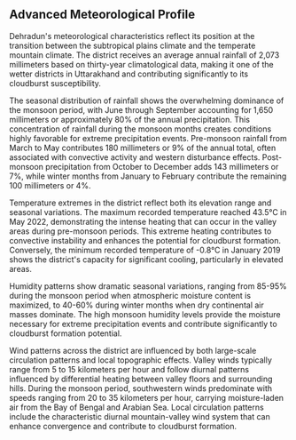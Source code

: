 ## Advanced Meteorological Profile

Dehradun's meteorological characteristics reflect its position at the transition between the subtropical plains climate and the temperate mountain climate. The district receives an average annual rainfall of 2,073 millimeters based on thirty-year climatological data, making it one of the wetter districts in Uttarakhand and contributing significantly to its cloudburst susceptibility.

The seasonal distribution of rainfall shows the overwhelming dominance of the monsoon period, with June through September accounting for 1,650 millimeters or approximately 80% of the annual precipitation. This concentration of rainfall during the monsoon months creates conditions highly favorable for extreme precipitation events. Pre-monsoon rainfall from March to May contributes 180 millimeters or 9% of the annual total, often associated with convective activity and western disturbance effects. Post-monsoon precipitation from October to December adds 143 millimeters or 7%, while winter months from January to February contribute the remaining 100 millimeters or 4%.

Temperature extremes in the district reflect both its elevation range and seasonal variations. The maximum recorded temperature reached 43.5°C in May 2022, demonstrating the intense heating that can occur in the valley areas during pre-monsoon periods. This extreme heating contributes to convective instability and enhances the potential for cloudburst formation. Conversely, the minimum recorded temperature of -0.8°C in January 2019 shows the district's capacity for significant cooling, particularly in elevated areas.

Humidity patterns show dramatic seasonal variations, ranging from 85-95% during the monsoon period when atmospheric moisture content is maximized, to 40-60% during winter months when dry continental air masses dominate. The high monsoon humidity levels provide the moisture necessary for extreme precipitation events and contribute significantly to cloudburst formation potential.

Wind patterns across the district are influenced by both large-scale circulation patterns and local topographic effects. Valley winds typically range from 5 to 15 kilometers per hour and follow diurnal patterns influenced by differential heating between valley floors and surrounding hills. During the monsoon period, southwestern winds predominate with speeds ranging from 20 to 35 kilometers per hour, carrying moisture-laden air from the Bay of Bengal and Arabian Sea. Local circulation patterns include the characteristic diurnal mountain-valley wind system that can enhance convergence and contribute to cloudburst formation.

